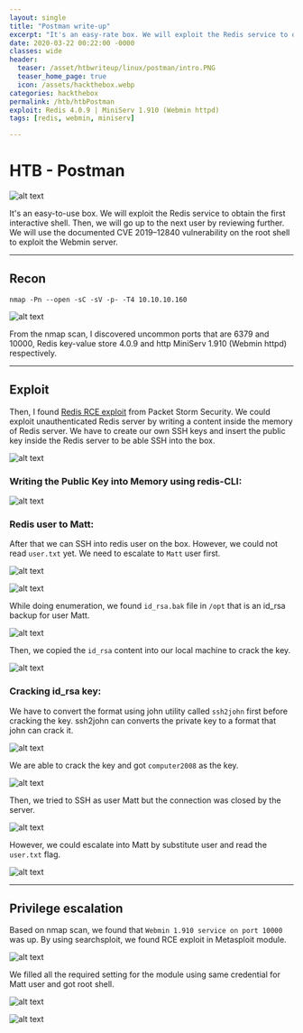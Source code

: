 ```yaml
---
layout: single
title: "Postman write-up"
excerpt: "It's an easy-rate box. We will exploit the Redis service to obtain the first interactive shell. Then, we will go up to the next user by reviewing further. We will use the documented CVE 2019–12840 vulnerability on the root shell to exploit the Webmin server."
date: 2020-03-22 00:22:00 -0000
classes: wide
header:
  teaser: /asset/htbwriteup/linux/postman/intro.PNG
  teaser_home_page: true
  icon: /assets/hackthebox.webp
categories: hackthebox
permalink: /htb/htbPostman
exploit: Redis 4.0.9 | MiniServ 1.910 (Webmin httpd)
tags: [redis, webmin, miniserv]

---
```


# HTB - Postman

![alt text](https://raw.githubusercontent.com/faisalfs10x/faisalfs10x.github.io/master/asset/htbwriteup/linux/postman/intro.PNG "postman intro")

It's an easy-to-use box. We will exploit the Redis service to obtain the first interactive shell. Then, we will go up to the next user by reviewing further. We will use the documented CVE 2019–12840 vulnerability on the root shell to exploit the Webmin server.

---
## Recon
    nmap -Pn --open -sC -sV -p- -T4 10.10.10.160 

![alt text](https://raw.githubusercontent.com/faisalfs10x/faisalfs10x.github.io/master/asset/htbwriteup/linux/postman/1.png)

From the nmap scan, I discovered uncommon ports that are 6379 and 10000, Redis key-value store 4.0.9 and http MiniServ 1.910 (Webmin httpd) respectively.

---
## Exploit
Then, I found [Redis RCE exploit](https://packetstormsecurity.com/files/134200/Redis-Remote-Command-Execution.html) from Packet Storm Security. We could exploit unauthenticated Redis server by writing a content inside the memory of Redis server. We have to create our own SSH keys and insert the public key inside the Redis server to be able SSH into the box.

![alt text](https://raw.githubusercontent.com/faisalfs10x/faisalfs10x.github.io/master/asset/htbwriteup/linux/postman/2.png)

### Writing the Public Key into Memory using redis-CLI:

![alt text](https://raw.githubusercontent.com/faisalfs10x/faisalfs10x.github.io/master/asset/htbwriteup/linux/postman/3.png)


### Redis user to Matt:

After that we can SSH into redis user on the box. However, we could not read `user.txt` yet. We need to escalate to `Matt` user first.

![alt text](https://raw.githubusercontent.com/faisalfs10x/faisalfs10x.github.io/master/asset/htbwriteup/linux/postman/4.png)

![alt text](https://raw.githubusercontent.com/faisalfs10x/faisalfs10x.github.io/master/asset/htbwriteup/linux/postman/5.png)


While doing enumeration, we found `id_rsa.bak` file in `/opt` that is an id_rsa backup for user Matt.

![alt text](https://raw.githubusercontent.com/faisalfs10x/faisalfs10x.github.io/master/asset/htbwriteup/linux/postman/6.png)


Then, we copied the `id_rsa` content into our local machine to crack the key.

![alt text](https://raw.githubusercontent.com/faisalfs10x/faisalfs10x.github.io/master/asset/htbwriteup/linux/postman/7.png)


### Cracking id_rsa key:

We have to convert the format using john utility called `ssh2john` first before cracking the key. ssh2john can converts the private key to a format that john can crack it.

![alt text](https://raw.githubusercontent.com/faisalfs10x/faisalfs10x.github.io/master/asset/htbwriteup/linux/postman/8.png)


We are able to crack the key and got `computer2008` as the key.

![alt text](https://raw.githubusercontent.com/faisalfs10x/faisalfs10x.github.io/master/asset/htbwriteup/linux/postman/9.png)


Then, we tried to SSH as user Matt but the connection was closed by the server.

![alt text](https://raw.githubusercontent.com/faisalfs10x/faisalfs10x.github.io/master/asset/htbwriteup/linux/postman/10.png)


However, we could escalate into Matt by substitute user and read the `user.txt` flag.

![alt text](https://raw.githubusercontent.com/faisalfs10x/faisalfs10x.github.io/master/asset/htbwriteup/linux/postman/11.png)

---
## Privilege escalation
Based on nmap scan, we found that `Webmin 1.910 service on port 10000` was up. By using searchsploit, we found RCE exploit in Metasploit module.

![alt text](https://raw.githubusercontent.com/faisalfs10x/faisalfs10x.github.io/master/asset/htbwriteup/linux/postman/12.png)


We filled all the required setting for the module using same credential for Matt user and got root shell.

![alt text](https://raw.githubusercontent.com/faisalfs10x/faisalfs10x.github.io/master/asset/htbwriteup/linux/postman/13.png)

![alt text](https://raw.githubusercontent.com/faisalfs10x/faisalfs10x.github.io/master/asset/htbwriteup/linux/postman/14.png)
